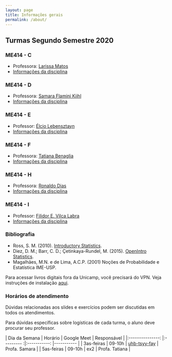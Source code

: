 ```yaml
---
layout: page
title: Informações gerais
permalink: /about/
---
```



## Turmas Segundo Semestre 2020


### ME414 - C

* Professora: [Larissa Matos](https://larissamatos.github.io/)
* [Informações da disciplina]()


### ME414 - D

* Professora: [Samara Flamini Kiihl](http://www.ime.unicamp.br/~samara/)
* [Informações da disciplina]()


### ME414 - E

* Professor: [Élcio Lebensztayn](http://www.ime.unicamp.br/~lebensztayn/)
* [Informações da disciplina]()


### ME414 - F

* Professora: [Tatiana Benaglia](http://www.ime.unicamp.br/~tatiana/)
* [Informações da disciplina](http://www.ggte.unicamp.br/eam/enrol/index.php?id=13791)


### ME414 - H

* Professora: [Ronaldo Dias](http://www.ime.unicamp.br/~dias/)
* [Informações da disciplina]()


### ME414 - I

* Professor: [Filidor E. Vilca Labra](http://www.ime.unicamp.br/~fily/)
* [Informações da disciplina](http://www.ggte.unicamp.br/eam/enrol/index.php?id=14475)



### Bibliografia

* Ross, S. M. (2010). [Introductory Statistics](http://www.sciencedirect.com/science/book/9780123743886).
* Diez, D. M.; Barr, C. D.; Çetinkaya-Rundel, M. (2015). [OpenIntro Statistics](https://leanpub.com/openintro-statistics).
* Magalhães, M.N. e de Lima, A.C.P. (2001) Noções de Probabilidade e Estatística IME-USP.

Para acessar livros digitais fora da Unicamp, você precisará do VPN. Veja instruções de instalação [aqui](http://www.ccuec.unicamp.br/ccuec/acesso_remoto_vpn).



### Horários de atendimento

Dúvidas relacionadas aos slides e exercícios podem ser discutidas em todos os atendimentos.

Para dúvidas específicas sobre logísticas de cada turma, o aluno deve procurar seu professor.

| Dia da Semana 	| Horário 	| Google Meet      	| Responsável   	|
|:---------------:	|:---------	:|:-----------:	|-----------	|
| 3as-feiras    	| 09-10h  	| [uhb-tsyy-fay](https://meet.google.com/uhb-tsyy-fay)  	| Profa. Samara |
| 5as-feiras    	| 09-10h  	| ex2  	| Profa. Tatiana   |

